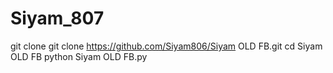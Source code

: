 # Siyam_807
git clone git clone https://github.com/Siyam806/Siyam OLD FB.git
cd Siyam OLD FB
python Siyam OLD FB.py
